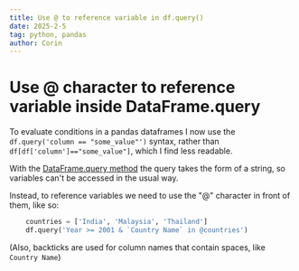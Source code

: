 ```yaml
---
title: Use @ to reference variable in df.query()
date: 2025-2-5
tag: python, pandas
author: Corin
---
```


# Use @ character to reference variable inside DataFrame.query

To evaluate conditions in a pandas dataframes I now use the `df.query('column == "some_value"')` syntax, rather than `df[df['column']=="some_value"]`, which I find less readable.

With the [DataFrame.query method](https://pandas.pydata.org/docs/reference/api/pandas.DataFrame.query.html) the query takes the form of a string, so variables can't be accessed in the usual way. 

Instead, to reference variables we need to use the "@" character in front of them, like so:

```python
    countries = ['India', 'Malaysia', 'Thailand']
    df.query('Year >= 2001 & `Country Name` in @countries')
```

(Also, backticks are used for column names that contain spaces, like `Country Name`)